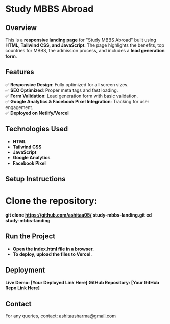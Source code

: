# Study MBBS Abroad  

## Overview  
This is a **responsive landing page** for "Study MBBS Abroad" built using **HTML, Tailwind CSS, and JavaScript**. The page highlights the benefits, top countries for MBBS, the admission process, and includes a **lead generation form**.  

## Features  
✅ **Responsive Design**: Fully optimized for all screen sizes.  
✅ **SEO Optimized**: Proper meta tags and fast loading.  
✅ **Form Validation**: Lead generation form with basic validation.  
✅ **Google Analytics & Facebook Pixel Integration**: Tracking for user engagement.  
✅ **Deployed on Netlify/Vercel**  

## Technologies Used  
- **HTML**  
- **Tailwind CSS**  
- **JavaScript**  
- **Google Analytics**  
- **Facebook Pixel**  

## Setup Instructions  
# Clone the repository:  
**git clone https://github.com/ashitaa05/**
**study-mbbs-landing.git**
**cd study-mbbs-landing**

## Run the Project
- **Open the index.html file in a browser.**
- **To deploy, upload the files to Vercel.**

## Deployment
**Live Demo: [Your Deployed Link Here]**
**GitHub Repository: [Your GitHub Repo Link Here]**

## Contact
 For any queries, contact: ashitaasharma@gmail.com